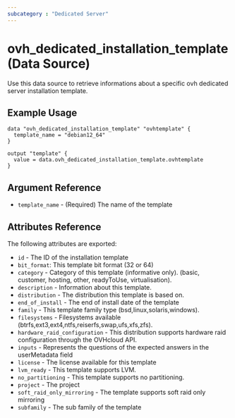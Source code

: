 ```yaml
---
subcategory : "Dedicated Server"
---
```


# ovh_dedicated_installation_template (Data Source)

Use this data source to retrieve informations about a specific ovh dedicated server installation template.

## Example Usage

```hcl
data "ovh_dedicated_installation_template" "ovhtemplate" {
  template_name = "debian12_64"
}

output "template" {
  value = data.ovh_dedicated_installation_template.ovhtemplate
}
```

## Argument Reference

* `template_name` - (Required) The name of the template

## Attributes Reference

The following attributes are exported:

* `id` - The ID of the installation template
* `bit_format`: This template bit format (32 or 64)
* `category` - Category of this template (informative only). (basic, customer, hosting, other, readyToUse, virtualisation).
* `description` - Information about this template.
* `distribution` - The distribution this template is based on.
* `end_of_install` - The end of install date of the template
* `family` - This template family type (bsd,linux,solaris,windows).
* `filesystems` - Filesystems available (btrfs,ext3,ext4,ntfs,reiserfs,swap,ufs,xfs,zfs).
* `hardware_raid_configuration` - This distribution supports hardware raid configuration through the OVHcloud API.
* `inputs` - Represents the questions of the expected answers in the userMetadata field
* `license` - The license available for this template
* `lvm_ready` - This template supports LVM.
* `no_partitioning` - This template supports no partitioning.
* `project` - The project
* `soft_raid_only_mirroring` - The template supports soft raid only mirroring
* `subfamily` - The sub family of the template
